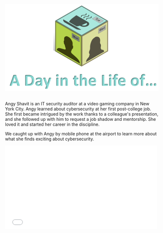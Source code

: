 <figure class="snippetimg" style="margin: 0 auto;width:100%">
  <img src=".guides/img/DILOIntro.PNG">
  </figure>
  
<br>

Angy Shavit is an IT security auditor at a video gaming company in New York City.  Angy learned about cybersecurity at her first post-college job. She first became intrigued by the work thanks to a colleague's presentation, and she followed up with him to request a job shadow and mentorship. She loved it and started her career in the discipline.

We caught up with Angy by mobile phone at the airport to learn more about what she finds exciting about cybersecurity. 
<div>
  <iframe src="//player.vimeo.com/video/236658064" width="500" height="275" frameborder="0" webkitallowfullscreen mozallowfullscreen allowfullscreen></iframe>
</div>

